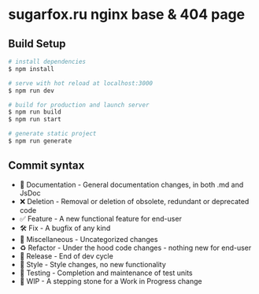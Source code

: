 # sugarfox.ru nginx base & 404 page

## Build Setup

```bash
# install dependencies
$ npm install

# serve with hot reload at localhost:3000
$ npm run dev

# build for production and launch server
$ npm run build
$ npm run start

# generate static project
$ npm run generate
```

## Commit syntax

* :blue_book: Documentation - General documentation changes, in both .md and JsDoc
* :x: Deletion - Removal or deletion of obsolete, redundant or deprecated code
* :white_check_mark: Feature - A new functional feature for end-user
* :hammer_and_wrench: Fix - A bugfix of any kind
* :corn: Miscellaneous - Uncategorized changes
* :recycle: Refactor - Under the hood code changes - nothing new for end-user
* :milky_way: Release - End of dev cycle
* :art: Style - Style changes, no new functionality
* :pill: Testing - Completion and maintenance of test units
* :construction: WIP - A stepping stone for a Work in Progress change
